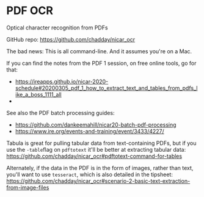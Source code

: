 # PDF OCR

Optical character recognition from PDFs

GitHub repo: https://github.com/chadday/nicar_ocr

The bad news: This is all command-line. And it assumes you're on a Mac.

If you can find the notes from the PDF 1 session, on free online tools, go for that:
- https://ireapps.github.io/nicar-2020-schedule#20200305_pdf_1_how_to_extract_text_and_tables_from_pdfs_like_a_boss_1111_all
- 

See also the PDF batch processing guides: 
- https://github.com/dankeemahill/nicar20-batch-pdf-processing
- https://www.ire.org/events-and-training/event/3433/4227/

Tabula is great for pulling tabular data from text-containing PDFs, but if you use the `-table`flag on `pdftotext` it'll be better at extracting tabular data: https://github.com/chadday/nicar_ocr#pdftotext-command-for-tables


Alternately, if the data in the PDF is in the form of images, rather than text, you'll want to use `tesseract`, which is also detailed in the tipsheet: https://github.com/chadday/nicar_ocr#scenario-2-basic-text-extraction-from-image-files
